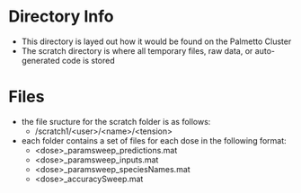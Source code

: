 # Directory Info
- This directory is layed out how it would be found on the Palmetto Cluster
 - The scratch directory is where all temporary files, raw data, or auto-generated code is stored

# Files
- the file sructure for the scratch folder is as follows:
  - /scratch1/\<user\>/\<name\>/\<tension\>
- each folder contains a set of files for each dose in the following format:
  - \<dose\>_paramsweep_predictions.mat
  - \<dose\>_paramsweep_inputs.mat
  - \<dose\>_paramsweep_speciesNames.mat
  - \<dose\>_accuracySweep.mat
